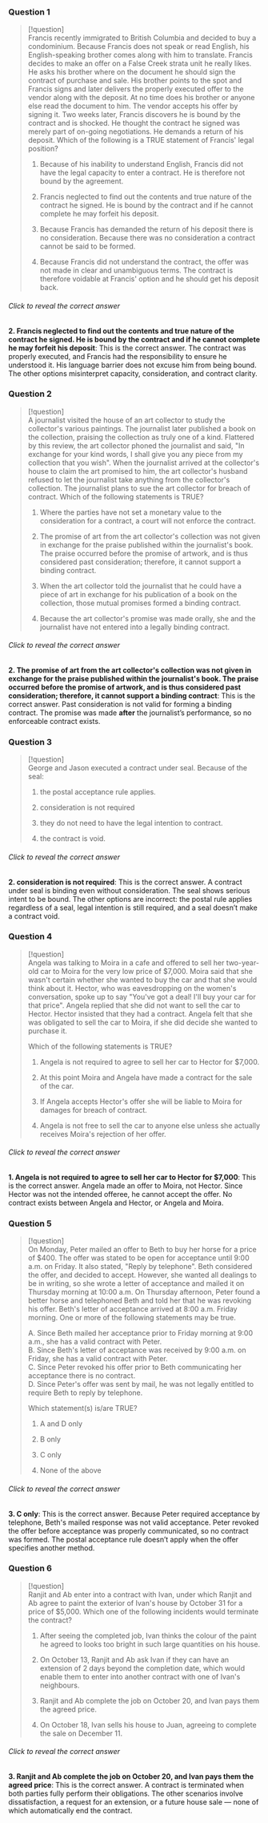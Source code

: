 ### Question 1

> [!question]  
> Francis recently immigrated to British Columbia and decided to buy a condominium. Because Francis does not speak or read English, his English-speaking brother comes along with him to translate. Francis decides to make an offer on a False Creek strata unit he really likes. He asks his brother where on the document he should sign the contract of purchase and sale. His brother points to the spot and Francis signs and later delivers the properly executed offer to the vendor along with the deposit. At no time does his brother or anyone else read the document to him. The vendor accepts his offer by signing it. Two weeks later, Francis discovers he is bound by the contract and is shocked. He thought the contract he signed was merely part of on-going negotiations. He demands a return of his deposit. Which of the following is a TRUE statement of Francis' legal position?
> 
> 1. Because of his inability to understand English, Francis did not have the legal capacity to enter a contract. He is therefore not bound by the agreement.
>     
> 2. Francis neglected to find out the contents and true nature of the contract he signed. He is bound by the contract and if he cannot complete he may forfeit his deposit.
>     
> 3. Because Francis has demanded the return of his deposit there is no consideration. Because there was no consideration a contract cannot be said to be formed.
>     
> 4. Because Francis did not understand the contract, the offer was not made in clear and unambiguous terms. The contract is therefore voidable at Francis' option and he should get his deposit back.
>     

###### Click to reveal the correct answer

**2. Francis neglected to find out the contents and true nature of the contract he signed. He is bound by the contract and if he cannot complete he may forfeit his deposit**: This is the correct answer. The contract was properly executed, and Francis had the responsibility to ensure he understood it. His language barrier does not excuse him from being bound. The other options misinterpret capacity, consideration, and contract clarity.

### Question 2

> [!question]  
> A journalist visited the house of an art collector to study the collector's various paintings. The journalist later published a book on the collection, praising the collection as truly one of a kind. Flattered by this review, the art collector phoned the journalist and said, "In exchange for your kind words, I shall give you any piece from my collection that you wish". When the journalist arrived at the collector's house to claim the art promised to him, the art collector's husband refused to let the journalist take anything from the collector's collection. The journalist plans to sue the art collector for breach of contract. Which of the following statements is TRUE?
> 
> 1. Where the parties have not set a monetary value to the consideration for a contract, a court will not enforce the contract.
>     
> 2. The promise of art from the art collector's collection was not given in exchange for the praise published within the journalist's book. The praise occurred before the promise of artwork, and is thus considered past consideration; therefore, it cannot support a binding contract.
>     
> 3. When the art collector told the journalist that he could have a piece of art in exchange for his publication of a book on the collection, those mutual promises formed a binding contract.
>     
> 4. Because the art collector's promise was made orally, she and the journalist have not entered into a legally binding contract.
>     

###### Click to reveal the correct answer

**2. The promise of art from the art collector's collection was not given in exchange for the praise published within the journalist's book. The praise occurred before the promise of artwork, and is thus considered past consideration; therefore, it cannot support a binding contract**: This is the correct answer. Past consideration is not valid for forming a binding contract. The promise was made **after** the journalist’s performance, so no enforceable contract exists.

### Question 3

> [!question]  
> George and Jason executed a contract under seal. Because of the seal:
> 
> 1. the postal acceptance rule applies.
>     
> 2. consideration is not required
>     
> 3. they do not need to have the legal intention to contract.
>     
> 4. the contract is void.
>     

###### Click to reveal the correct answer

**2. consideration is not required**: This is the correct answer. A contract under seal is binding even without consideration. The seal shows serious intent to be bound. The other options are incorrect: the postal rule applies regardless of a seal, legal intention is still required, and a seal doesn’t make a contract void.

### Question 4

> [!question]  
> Angela was talking to Moira in a cafe and offered to sell her two-year-old car to Moira for the very low price of $7,000. Moira said that she wasn't certain whether she wanted to buy the car and that she would think about it. Hector, who was eavesdropping on the women's conversation, spoke up to say "You've got a deal! I'll buy your car for that price". Angela replied that she did not want to sell the car to Hector. Hector insisted that they had a contract. Angela felt that she was obligated to sell the car to Moira, if she did decide she wanted to purchase it.
> 
> Which of the following statements is TRUE?
> 
> 1. Angela is not required to agree to sell her car to Hector for $7,000.
>     
> 2. At this point Moira and Angela have made a contract for the sale of the car.
>     
> 3. If Angela accepts Hector's offer she will be liable to Moira for damages for breach of contract.
>     
> 4. Angela is not free to sell the car to anyone else unless she actually receives Moira's rejection of her offer.
>     

###### Click to reveal the correct answer

**1. Angela is not required to agree to sell her car to Hector for $7,000**: This is the correct answer. Angela made an offer to Moira, not Hector. Since Hector was not the intended offeree, he cannot accept the offer. No contract exists between Angela and Hector, or Angela and Moira.

### Question 5

> [!question]  
> On Monday, Peter mailed an offer to Beth to buy her horse for a price of $400. The offer was stated to be open for acceptance until 9:00 a.m. on Friday. It also stated, "Reply by telephone". Beth considered the offer, and decided to accept. However, she wanted all dealings to be in writing, so she wrote a letter of acceptance and mailed it on Thursday morning at 10:00 a.m. On Thursday afternoon, Peter found a better horse and telephoned Beth and told her that he was revoking his offer. Beth's letter of acceptance arrived at 8:00 a.m. Friday morning. One or more of the following statements may be true.
> 
> A. Since Beth mailed her acceptance prior to Friday morning at 9:00 a.m., she has a valid contract with Peter.  
> B. Since Beth's letter of acceptance was received by 9:00 a.m. on Friday, she has a valid contract with Peter.  
> C. Since Peter revoked his offer prior to Beth communicating her acceptance there is no contract.  
> D. Since Peter's offer was sent by mail, he was not legally entitled to require Beth to reply by telephone.
> 
> Which statement(s) is/are TRUE?
> 
> 1. A and D only
>     
> 2. B only
>     
> 3. C only
>     
> 4. None of the above
>     

###### Click to reveal the correct answer

**3. C only**: This is the correct answer. Because Peter required acceptance by telephone, Beth's mailed response was not valid acceptance. Peter revoked the offer before acceptance was properly communicated, so no contract was formed. The postal acceptance rule doesn’t apply when the offer specifies another method.

### Question 6

> [!question]  
> Ranjit and Ab enter into a contract with Ivan, under which Ranjit and Ab agree to paint the exterior of Ivan's house by October 31 for a price of $5,000. Which one of the following incidents would terminate the contract?
> 
> 1. After seeing the completed job, Ivan thinks the colour of the paint he agreed to looks too bright in such large quantities on his house.
>     
> 2. On October 13, Ranjit and Ab ask Ivan if they can have an extension of 2 days beyond the completion date, which would enable them to enter into another contract with one of Ivan's neighbours.
>     
> 3. Ranjit and Ab complete the job on October 20, and Ivan pays them the agreed price.
>     
> 4. On October 18, Ivan sells his house to Juan, agreeing to complete the sale on December 11.
>     

###### Click to reveal the correct answer

**3. Ranjit and Ab complete the job on October 20, and Ivan pays them the agreed price**: This is the correct answer. A contract is terminated when both parties fully perform their obligations. The other scenarios involve dissatisfaction, a request for an extension, or a future house sale — none of which automatically end the contract.